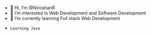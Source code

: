 - 👋 Hi, I’m @NiroshanR
- 👀 I’m interested in Web Development and Software Development
- 🌱 I’m currently learning Full stack Web Development
-     Learning Java


<!---
NiroshanR/NiroshanR is a ✨ special ✨ repository because its `README.md` (this file) appears on your GitHub profile.
You can click the Preview link to take a look at your changes.
--->
